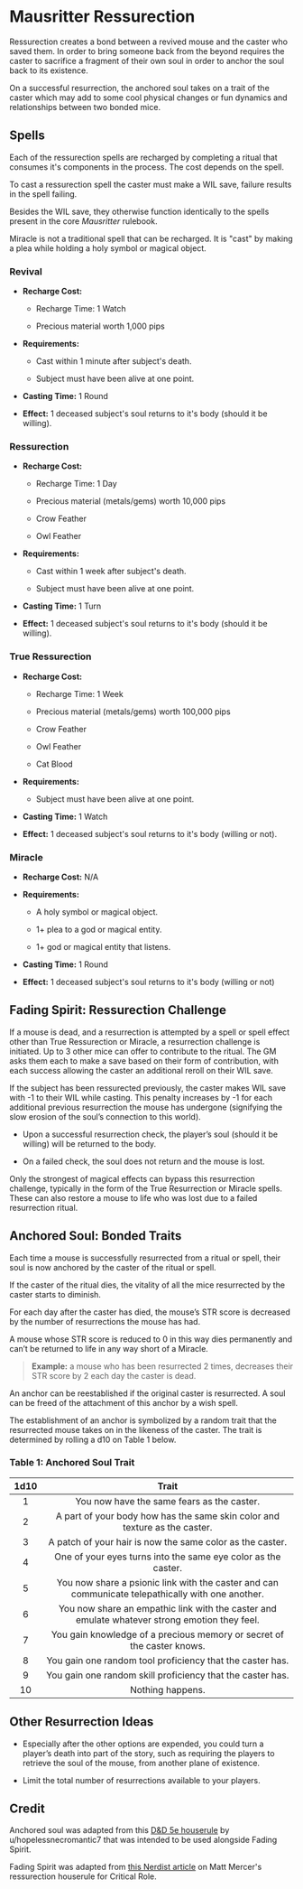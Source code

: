 # Mausritter Ressurection

Ressurection creates a bond between a revived mouse and the caster who saved them. In order to bring someone back from the beyond requires the caster to sacrifice a fragment of their own soul in order to anchor the soul back to its existence.

On a successful resurrection, the anchored soul takes on a trait of the caster which may add to some cool physical changes or fun dynamics and relationships between two bonded mice.

## Spells

Each of the ressurection spells are recharged by completing a ritual that consumes it's components in the process. The cost depends on the spell.

To cast a ressurection spell the caster must make a WIL save, failure results in the spell failing.

Besides the WIL save, they otherwise function identically to the spells present in the core *Mausritter* rulebook. 

Miracle is not a traditional spell that can be recharged. It is "cast" by making a plea while holding a holy symbol or magical object.

### Revival

- **Recharge Cost:**

  - Recharge Time: 1 Watch

  - Precious material worth 1,000 pips

- **Requirements:**

  - Cast within 1 minute after subject's death.

  - Subject must have been alive at one point.

- **Casting Time:** 1 Round

- **Effect:** 1 deceased subject's soul returns to it's body (should it be willing).

### Ressurection

- **Recharge Cost:**

  - Recharge Time: 1 Day

  - Precious material (metals/gems) worth 10,000 pips

  - Crow Feather

  - Owl Feather

- **Requirements:**

  - Cast within 1 week after subject's death.

  - Subject must have been alive at one point.

- **Casting Time:** 1 Turn

- **Effect:** 1 deceased subject's soul returns to it's body (should it be willing).

### True Ressurection

- **Recharge Cost:**

  - Recharge Time: 1 Week

  - Precious material (metals/gems) worth 100,000 pips

  - Crow Feather

  - Owl Feather

  - Cat Blood

- **Requirements:**

  - Subject must have been alive at one point.

- **Casting Time:** 1 Watch

- **Effect:** 1 deceased subject's soul returns to it's body (willing or not).

### Miracle

- **Recharge Cost:** N/A

- **Requirements:** 

  - A holy symbol or magical object.

  - 1+ plea to a god or magical entity.

  - 1+ god or magical entity that listens.

- **Casting Time:** 1 Round

- **Effect:** 1 deceased subject's soul returns to it's body (willing or not)

## Fading Spirit: Ressurection Challenge

If a mouse is dead, and a resurrection is attempted by a spell or spell effect other than True Ressurection or Miracle, a resurrection challenge is initiated. Up to 3 other mice can offer to contribute to the ritual. The GM asks them each to make a save based on their form of contribution, with each success allowing the caster an additional reroll on their WIL save.

If the subject has been ressurected previously, the caster makes WIL save with -1 to their WIL while casting. This penalty increases by -1 for each additional previous resurrection the mouse has undergone (signifying the slow erosion of the soul’s connection to this world).

- Upon a successful resurrection check, the player’s soul (should it be willing) will be returned to the body.

- On a failed check, the soul does not return and the mouse is lost.

Only the strongest of magical effects can bypass this resurrection challenge, typically in the form of the True Resurrection or Miracle spells. These can also restore a mouse to life who was lost due to a failed resurrection ritual.

## Anchored Soul: Bonded Traits

Each time a mouse is successfully resurrected from a ritual or spell, their soul is now anchored by the caster of the ritual or spell.

If the caster of the ritual dies, the vitality of all the mice resurrected by the caster starts to diminish.

For each day after the caster has died, the mouse’s STR score is decreased by the number of resurrections the mouse has had.

A mouse whose STR score is reduced to 0 in this way dies permanently and can’t be returned to life in any way short of a Miracle.

> **Example:** a mouse who has been resurrected 2 times, decreases their STR score by 2 each day the caster is dead.

An anchor can be reestablished if the original caster is resurrected. A soul can be freed of the attachment of this anchor by a wish spell. 

The establishment of an anchor is symbolized by a random trait that the resurrected mouse takes on in the likeness of the caster. The trait is determined by rolling a d10 on Table 1 below.

### Table 1: Anchored Soul Trait

1d10 | Trait
:---:|:---:
1 | You now have the same fears as the caster.
2 | A part of your body how has the same skin color and texture as the caster.
3 | A patch of your hair is now the same color as the caster.
4 | One of your eyes turns into the same eye color as the caster.
5 | You now share a psionic link with the caster and can communicate telepathically with one another.
6 | You now share an empathic link with the caster and emulate whatever strong emotion they feel.
7 | You gain knowledge of a precious memory or secret of the caster knows.
8 | You gain one random tool proficiency that the caster has.
9 | You gain one random skill proficiency that the caster has.
10 | Nothing happens.

## Other Resurrection Ideas

- Especially after the other options are expended, you could turn a player’s death into part of the story, such as requiring the players to retrieve the soul of the mouse, from another plane of existence.

- Limit the total number of resurrections available to your players.

## Credit

Anchored soul was adapted from this [D&D 5e houserule](https://www.reddit.com/r/DnDBehindTheScreen/comments/vd9zwr/want_to_make_death_a_little_more_meaningful_while/) by u/hopelessnecromantic7 that was intended to be used alongside Fading Spirit.

Fading Spirit was adapted from [this Nerdist article](https://web.archive.org/web/20220331135452/https://nerdist.com/article/use-critical-roles-resurrection-rules-in-your-own-campaign/) on Matt Mercer's ressurection houserule for Critical Role.
